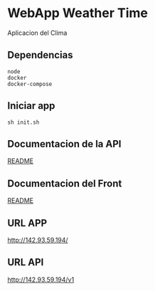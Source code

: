 # WebApp Weather Time

Aplicacion del Clima

## Dependencias

    node
    docker
    docker-compose

## Iniciar app

    sh init.sh

## Documentacion de la API

<a href="https://github.com/cgcoronel/telecom/tree/master/api-back">README</a>

## Documentacion del Front

<a href="https://github.com/cgcoronel/telecom/tree/master/front">README</a>

## URL APP

<a href="http://142.93.59.194/">http://142.93.59.194/</a>

## URL API

http://142.93.59.194/v1
